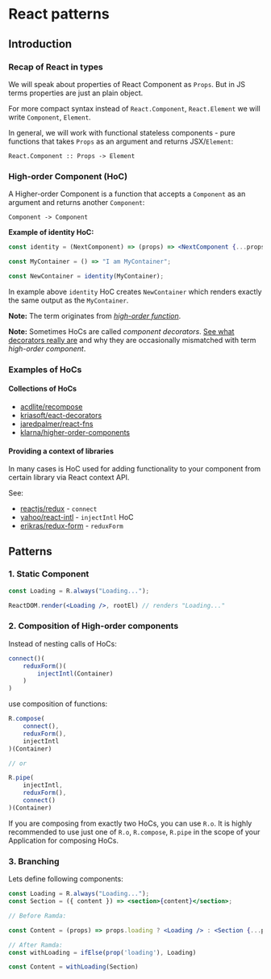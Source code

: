 # React patterns

## Introduction

### Recap of React in types

We will speak about properties of React Component as `Props`. But in JS terms properties are just an plain object.

For more compact syntax instead of `React.Component`, `React.Element` we will write `Component`, `Element`.

In general, we will work with functional stateless components - pure functions that takes `Props` as an argument and returns JSX/`Element`:

```
React.Component :: Props -> Element
```


### High-order Component (HoC)

A Higher-order Component is a function that accepts a `Component` as an argument and returns another `Component`:

```
Component -> Component
```

**Example of identity HoC:**

```jsx
const identity = (NextComponent) => (props) => <NextComponent {...props} />

const MyContainer = () => "I am MyContainer";

const NewContainer = identity(MyContainer);
```

In example above `identity` HoC creates `NewContainer` which renders exactly the same output as the `MyContainer`.

**Note:** The term originates from [_high-order function_](https://en.wikipedia.org/wiki/Higher-order_function).

**Note:** Sometimes HoCs are called _component decorators_. [See what decorators really are](https://github.com/tc39/proposal-decorators) and why they are occasionally mismatched with term _high-order component_.

### Examples of HoCs

#### Collections of HoCs

* [acdlite/recompose](https://github.com/acdlite/recompose)
* [kriasoft/eact-decorators](https://github.com/kriasoft/react-decorators)
* [jaredpalmer/react-fns](https://github.com/jaredpalmer/react-fns)
* [klarna/higher-order-components](https://github.com/klarna/higher-order-components)

#### Providing a context of libraries

In many cases is HoC used for adding functionality to your component from certain library via React context API.

See:

* [reactjs/redux](https://github.com/reactjs/redux) - `connect`
* [yahoo/react-intl](https://github.com/yahoo/react-intl) - `injectIntl` HoC
* [erikras/redux-form](https://github.com/erikras/redux-form) - `reduxForm`

## Patterns

### 1. Static Component

```jsx
const Loading = R.always("Loading...");

ReactDOM.render(<Loading />, rootEl) // renders "Loading..."
```


### 2. Composition of High-order components

Instead of nesting calls of HoCs:

```js
connect()(
	reduxForm()(
		injectIntl(Container)
	)
)
```

use composition of functions:

```js
R.compose(
	connect(),
	reduxForm(),
	injectIntl
)(Container)

// or

R.pipe(
	injectIntl,
	reduxForm(),
	connect()
)(Container)
```

If you are composing from exactly two HoCs, you can use `R.o`.
It is highly recommended to use just one of `R.o`, `R.compose`, `R.pipe` in the scope of your Application for composing HoCs.

### 3. Branching

Lets define following components:

```jsx
const Loading = R.always("Loading...");
const Section = ({ content }) => <section>{content}</section>;
```



```jsx
// Before Ramda:

const Content = (props) => props.loading ? <Loading /> : <Section {...props} />
```

```jsx
// After Ramda:
const withLoading = ifElse(prop('loading'), Loading)

const Content = withLoading(Section)
```

